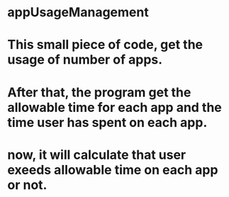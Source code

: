 # appUsageManagement

# This small piece of code, get the usage of number of apps.
# After that, the program get the allowable time for each app and the time user has spent on each app.
# now, it will calculate that user exeeds allowable time on each app or not.

